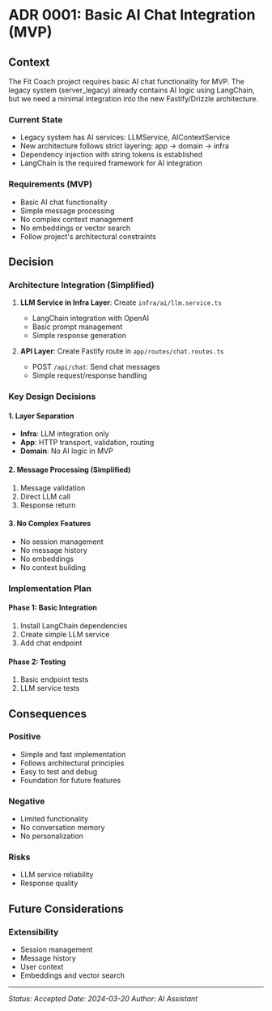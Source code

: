 # ADR 0001: Basic AI Chat Integration (MVP)

## Context

The Fit Coach project requires basic AI chat functionality for MVP. The legacy system (server_legacy) already contains AI logic using LangChain, but we need a minimal integration into the new Fastify/Drizzle architecture.

### Current State
- Legacy system has AI services: LLMService, AIContextService
- New architecture follows strict layering: app → domain → infra
- Dependency injection with string tokens is established
- LangChain is the required framework for AI integration

### Requirements (MVP)
- Basic AI chat functionality
- Simple message processing
- No complex context management
- No embeddings or vector search
- Follow project's architectural constraints

## Decision

### Architecture Integration (Simplified)
1. **LLM Service in Infra Layer**: Create `infra/ai/llm.service.ts`
   - LangChain integration with OpenAI
   - Basic prompt management
   - Simple response generation

2. **API Layer**: Create Fastify route in `app/routes/chat.routes.ts`
   - POST `/api/chat`: Send chat messages
   - Simple request/response handling

### Key Design Decisions

#### 1. Layer Separation
- **Infra**: LLM integration only
- **App**: HTTP transport, validation, routing
- **Domain**: No AI logic in MVP

#### 2. Message Processing (Simplified)
1. Message validation
2. Direct LLM call
3. Response return

#### 3. No Complex Features
- No session management
- No message history
- No embeddings
- No context building

### Implementation Plan

#### Phase 1: Basic Integration
1. Install LangChain dependencies
2. Create simple LLM service
3. Add chat endpoint

#### Phase 2: Testing
1. Basic endpoint tests
2. LLM service tests

## Consequences

### Positive
- Simple and fast implementation
- Follows architectural principles
- Easy to test and debug
- Foundation for future features

### Negative
- Limited functionality
- No conversation memory
- No personalization

### Risks
- LLM service reliability
- Response quality

## Future Considerations

### Extensibility
- Session management
- Message history
- User context
- Embeddings and vector search

---

*Status: Accepted*
*Date: 2024-03-20*
*Author: AI Assistant*
